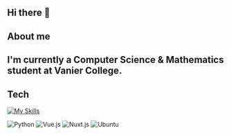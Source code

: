 ## Hi there 👋

## About me
I'm currently a Computer Science & Mathematics student at Vanier College.
---
## Tech
[![My Skills](https://skillicons.dev/icons?i=java&theme=dark)](https://skillicons.dev)
<!-- ![image](BadgeURLHere) -->
![Python](https://img.shields.io/badge/Python-FFD43B?style=for-the-badge&logo=python&logoColor=blue)
![Vue.js](https://img.shields.io/badge/Vue%20js-35495E?style=for-the-badge&logo=vuedotjs&logoColor=4FC08D)
![Nuxt.js](https://img.shields.io/badge/nuxt%20js-00C58E?style=for-the-badge&logo=nuxtdotjs&logoColor=white)
![Ubuntu](https://img.shields.io/badge/Ubuntu-E95420?style=for-the-badge&logo=ubuntu&logoColor=white)


